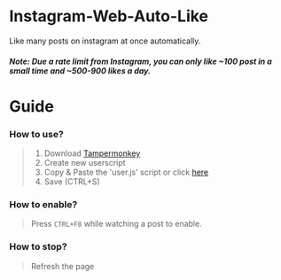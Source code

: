 # Instagram-Web-Auto-Like

Like many posts on instagram at once automatically.

##### Note: Due a rate limit from Instagram, you can only like ~100 post in a small time and ~500-900 likes a day.

# Guide


### How to use?
> 1. Download [Tampermonkey](https://www.tampermonkey.net)
> 2. Create new userscript
> 3. Copy & Paste the 'user.js' script or click [here](https://github.com/mopsfl/Instagram-Web-Auto-Like/raw/main/script.user.js)
> 4. Save (CTRL+S)

### How to enable?
> Press `CTRL+F8` while watching a post to enable.

### How to stop?
> Refresh the page

